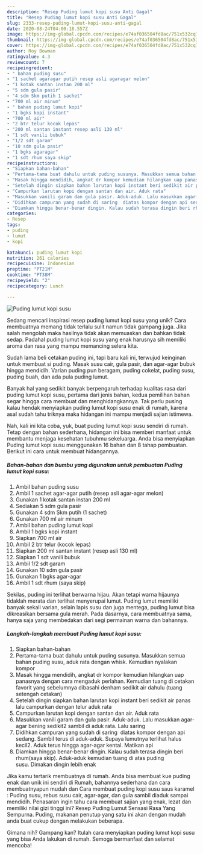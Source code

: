 ```yaml
---
description: "Resep Puding lumut kopi susu Anti Gagal"
title: "Resep Puding lumut kopi susu Anti Gagal"
slug: 2333-resep-puding-lumut-kopi-susu-anti-gagal
date: 2020-08-24T04:00:18.557Z
image: https://img-global.cpcdn.com/recipes/e74af036504fd8ac/751x532cq70/puding-lumut-kopi-susu-foto-resep-utama.jpg
thumbnail: https://img-global.cpcdn.com/recipes/e74af036504fd8ac/751x532cq70/puding-lumut-kopi-susu-foto-resep-utama.jpg
cover: https://img-global.cpcdn.com/recipes/e74af036504fd8ac/751x532cq70/puding-lumut-kopi-susu-foto-resep-utama.jpg
author: Roy Bowman
ratingvalue: 4.3
reviewcount: 7
recipeingredient:
- " bahan puding susu"
- "1 sachet agaragar putih resep asli agaragar melon"
- "1 kotak santan instan 200 ml"
- "5 sdm gula pasir"
- "4 sdm Skm putih 1 sachet"
- "700 ml air minum"
- " bahan puding lumut kopi"
- "1 bgks kopi instant"
- "700 ml air"
- "2 btr telur kocok lepas"
- "200 ml santan instant resep asli 130 ml"
- "1 sdt vanili bubuk"
- "1/2 sdt garam"
- "10 sdm gula pasir"
- "1 bgks agaragar"
- "1 sdt rhum saya skip"
recipeinstructions:
- "Siapkan bahan-bahan"
- "Pertama-tama buat dahulu untuk puding susunya. Masukkan semua bahan puding susu, aduk rata dengan whisk. Kemudian nyalakan kompor"
- "Masak hingga mendidih, angkat dr kompor kemudian hilangkan uap panasnya dengan cara mengaduk perlahan. Kemudian tuang di cetakan favorit yang sebelumnya dibasahi denham sedikit air dahulu (tuang setengah cetakan)"
- "Setelah dingin siapkan bahan larutan kopi instant beri sedikit air panas lalu campurkan dengan telur aduk rata"
- "Campurkan larutan kopi dengan santan dan air. Aduk rata"
- "Masukkan vanili garam dan gula pasir. Aduk-aduk. Lalu masukkan agar-agar bening sedikit2 sambil di aduk rata. Lalu saring"
- "Didihkan campuran yang sudah di saring  diatas kompor dengan api sedang. Sambil terus di aduk-aduk. Supaya lumutnya terlihat halus kecil2. Aduk terus hingga agar-agar kental. Matikan api"
- "Diamkan hingga benar-benar dingin. Kalau sudah terasa dingin beri rhum(saya skip). Aduk-aduk kemudian tuang di atas puding susu. Dimakan dingin lebih enak"
categories:
- Resep
tags:
- puding
- lumut
- kopi

katakunci: puding lumut kopi 
nutrition: 261 calories
recipecuisine: Indonesian
preptime: "PT21M"
cooktime: "PT38M"
recipeyield: "2"
recipecategory: Lunch

---
```



![Puding lumut kopi susu](https://img-global.cpcdn.com/recipes/e74af036504fd8ac/751x532cq70/puding-lumut-kopi-susu-foto-resep-utama.jpg)

Sedang mencari inspirasi resep puding lumut kopi susu yang unik? Cara membuatnya memang tidak terlalu sulit namun tidak gampang juga. Jika salah mengolah maka hasilnya tidak akan memuaskan dan bahkan tidak sedap. Padahal puding lumut kopi susu yang enak harusnya sih memiliki aroma dan rasa yang mampu memancing selera kita.

Sudah lama beli cetakan puding ini, tapi baru kali ini, terwujud keinginan untuk membuat si puding. Masak susu cair, gula pasir, dan agar-agar bubuk hingga mendidih. Varian puding pun beragam, puding cokelat, puding susu, puding buah, dan ada pula puding lumut.

Banyak hal yang sedikit banyak berpengaruh terhadap kualitas rasa dari puding lumut kopi susu, pertama dari jenis bahan, kedua pemilihan bahan segar hingga cara membuat dan menghidangkannya. Tak perlu pusing kalau hendak menyiapkan puding lumut kopi susu enak di rumah, karena asal sudah tahu triknya maka hidangan ini mampu menjadi sajian istimewa.


Nah, kali ini kita coba, yuk, buat puding lumut kopi susu sendiri di rumah. Tetap dengan bahan sederhana, hidangan ini bisa memberi manfaat untuk membantu menjaga kesehatan tubuhmu sekeluarga. Anda bisa menyiapkan Puding lumut kopi susu menggunakan 16 bahan dan 8 tahap pembuatan. Berikut ini cara untuk membuat hidangannya.

<!--inarticleads1-->

##### Bahan-bahan dan bumbu yang digunakan untuk pembuatan Puding lumut kopi susu:

1. Ambil  bahan puding susu
1. Ambil 1 sachet agar-agar putih (resep asli agar-agar melon)
1. Gunakan 1 kotak santan instan 200 ml
1. Sediakan 5 sdm gula pasir
1. Gunakan 4 sdm Skm putih (1 sachet)
1. Gunakan 700 ml air minum
1. Ambil  bahan puding lumut kopi
1. Ambil 1 bgks kopi instant
1. Siapkan 700 ml air
1. Ambil 2 btr telur (kocok lepas)
1. Siapkan 200 ml santan instant (resep asli 130 ml)
1. Siapkan 1 sdt vanili bubuk
1. Ambil 1/2 sdt garam
1. Gunakan 10 sdm gula pasir
1. Gunakan 1 bgks agar-agar
1. Ambil 1 sdt rhum (saya skip)


Sekilas, puding ini terlihat berwarna hijau. Akan tetapi warna hijaunya tidaklah merata dan terlihat menyerupai lumut. Puding lumut memiliki banyak sekali varian, selain lapis susu dan juga mentega, puding lumut bisa dikreasikan bersama gula merah. Pada dasarnya, cara membuatnya sama, hanya saja yang membedakan dari segi permainan warna dan bahannya. 

<!--inarticleads2-->

##### Langkah-langkah membuat Puding lumut kopi susu:

1. Siapkan bahan-bahan
1. Pertama-tama buat dahulu untuk puding susunya. Masukkan semua bahan puding susu, aduk rata dengan whisk. Kemudian nyalakan kompor
1. Masak hingga mendidih, angkat dr kompor kemudian hilangkan uap panasnya dengan cara mengaduk perlahan. Kemudian tuang di cetakan favorit yang sebelumnya dibasahi denham sedikit air dahulu (tuang setengah cetakan)
1. Setelah dingin siapkan bahan larutan kopi instant beri sedikit air panas lalu campurkan dengan telur aduk rata
1. Campurkan larutan kopi dengan santan dan air. Aduk rata
1. Masukkan vanili garam dan gula pasir. Aduk-aduk. Lalu masukkan agar-agar bening sedikit2 sambil di aduk rata. Lalu saring
1. Didihkan campuran yang sudah di saring  diatas kompor dengan api sedang. Sambil terus di aduk-aduk. Supaya lumutnya terlihat halus kecil2. Aduk terus hingga agar-agar kental. Matikan api
1. Diamkan hingga benar-benar dingin. Kalau sudah terasa dingin beri rhum(saya skip). Aduk-aduk kemudian tuang di atas puding susu. Dimakan dingin lebih enak


Jika kamu tertarik membuatnya di rumah. Anda bisa membuat kue puding enak dan unik ini sendiri di Rumah, bahannya sederhana dan cara membuatnyapun mudah dan Cara membuat puding kopi susu saus karamel : Puding susu, rebus susu cair, agar-agar, dan gula sambil diaduk sampai mendidih. Penasaran ingin tahu cara membuat sajian yang enak, lezat dan memiliki nilai gizi tinggi ini? Resep Puding Lumut Sensasi Rasa Yang Sempurna. Puding, makanan penutup yang satu ini akan dengan mudah anda buat cukup dengan melakukan beberapa. 

Gimana nih? Gampang kan? Itulah cara menyiapkan puding lumut kopi susu yang bisa Anda lakukan di rumah. Semoga bermanfaat dan selamat mencoba!
